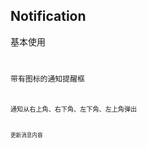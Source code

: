## Notification

基本使用
<code src="./example/basic.tsx" />

带有图标的通知提醒框
<code src="./example/icon.tsx" />

通知从右上角、右下角、左下角、左上角弹出
<code src="./example/direction.tsx" />

更新消息内容
<code src="./example/update.tsx" />
